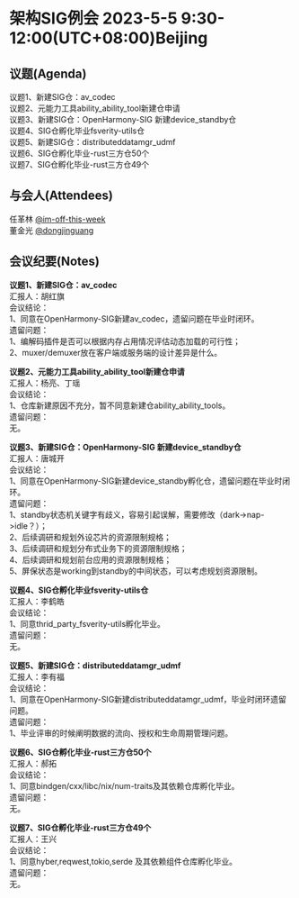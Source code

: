 # 架构SIG例会 2023-5-5 9:30-12:00(UTC+08:00)Beijing

## 议题(Agenda)

议题1、新建SIG仓：av_codec  
议题2、元能力工具ability_ability_tool新建仓申请  
议题3、新建SIG仓：OpenHarmony-SIG 新建device_standby仓  
议题4、SIG仓孵化毕业fsverity-utils仓  
议题5、新建SIG仓：distributeddatamgr_udmf  
议题6、SIG仓孵化毕业-rust三方仓50个  
议题7、SIG仓孵化毕业-rust三方仓49个  


## 与会人(Attendees)

任革林 [@im-off-this-week](https://gitee.com/im-off-this-week)  
董金光 [@dongjinguang](https://gitee.com/dongjinguang)  

## 会议纪要(Notes)

**议题1、新建SIG仓：av_codec**  
汇报人：胡红旗  
会议结论：  
1、同意在OpenHarmony-SIG新建av_codec，遗留问题在毕业时闭环。  
遗留问题：  
1、编解码插件是否可以根据内存占用情况评估动态加载的可行性；  
2、muxer/demuxer放在客户端或服务端的设计差异是什么。  

**议题2、元能力工具ability_ability_tool新建仓申请**  
汇报人：杨亮、丁瑶  
会议结论：  
1、仓库新建原因不充分，暂不同意新建仓ability_ability_tools。  
遗留问题：  
无。  

**议题3、新建SIG仓：OpenHarmony-SIG 新建device_standby仓**  
汇报人：唐城开  
会议结论：  
1、同意在OpenHarmony-SIG新建device_standby孵化仓，遗留问题在毕业时闭环。  
遗留问题：  
1、standby状态机关键字有歧义，容易引起误解，需要修改（dark->nap->idle？）；  
2、后续调研和规划外设芯片的资源限制规格；  
3、后续调研和规划分布式业务下的资源限制规格；  
4、后续调研和规划前台应用的资源限制规格；  
5、屏保状态是working到standby的中间状态，可以考虑规划资源限制。  

**议题4、SIG仓孵化毕业fsverity-utils仓**  
汇报人：李鹤皓  
会议结论：  
1、同意thrid_party_fsverity-utils孵化毕业。  
遗留问题：  
无。  

**议题5、新建SIG仓：distributeddatamgr_udmf**  
汇报人：李有福  
会议结论：  
1、同意在OpenHarmony-SIG新建distributeddatamgr_udmf，毕业时闭环遗留问题。  
遗留问题：  
1、毕业评审的时候阐明数据的流向、授权和生命周期管理问题。  

**议题6、SIG仓孵化毕业-rust三方仓50个**  
汇报人：郝拓  
会议结论：  
1、同意bindgen/cxx/libc/nix/num-traits及其依赖仓库孵化毕业。  
遗留问题：  
无。  

**议题7、SIG仓孵化毕业-rust三方仓49个**  
汇报人：王兴  
会议结论：  
1、同意hyber,reqwest,tokio,serde 及其依赖组件仓库孵化毕业。  
遗留问题：  
无。  
